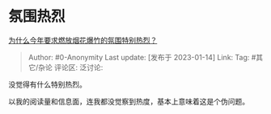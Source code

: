 # 氛围热烈
[为什么今年要求燃放烟花爆竹的氛围特别热烈？](https://www.zhihu.com/question/576216690/answer/2844401867)

> Author: #0-Anonymity
> Last update: [发布于 2023-01-14]
> Link:
> Tag: #其它/杂论 
> 评论区:
> 泛讨论:

没觉得有什么特别热烈。

以我的阅读量和信息面，连我都没觉察到热度，基本上意味着这是个伪问题。
